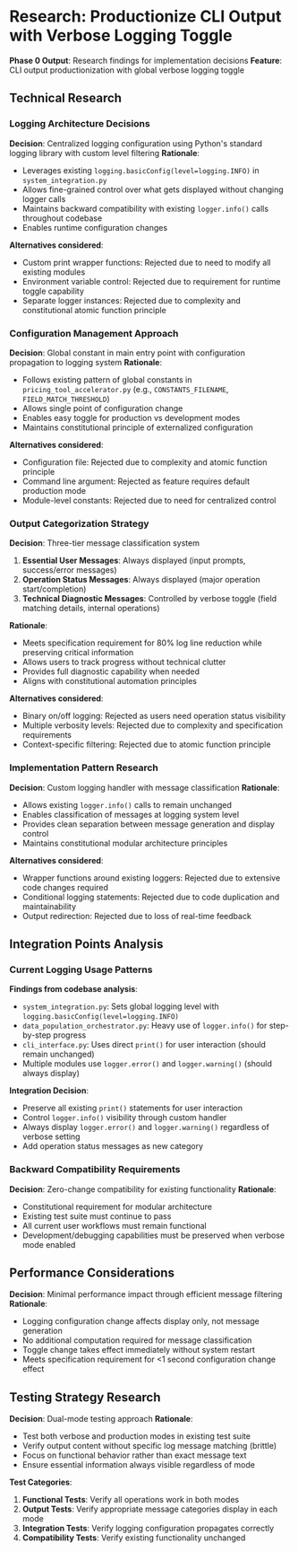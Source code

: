 # Research: Productionize CLI Output with Verbose Logging Toggle

**Phase 0 Output**: Research findings for implementation decisions
**Feature**: CLI output productionization with global verbose logging toggle

## Technical Research

### Logging Architecture Decisions

**Decision**: Centralized logging configuration using Python's standard logging library with custom level filtering
**Rationale**: 
- Leverages existing `logging.basicConfig(level=logging.INFO)` in `system_integration.py`
- Allows fine-grained control over what gets displayed without changing logger calls
- Maintains backward compatibility with existing `logger.info()` calls throughout codebase
- Enables runtime configuration changes

**Alternatives considered**:
- Custom print wrapper functions: Rejected due to need to modify all existing modules
- Environment variable control: Rejected due to requirement for runtime toggle capability
- Separate logger instances: Rejected due to complexity and constitutional atomic function principle

### Configuration Management Approach

**Decision**: Global constant in main entry point with configuration propagation to logging system
**Rationale**:
- Follows existing pattern of global constants in `pricing_tool_accelerator.py` (e.g., `CONSTANTS_FILENAME`, `FIELD_MATCH_THRESHOLD`)
- Allows single point of configuration change
- Enables easy toggle for production vs development modes
- Maintains constitutional principle of externalized configuration

**Alternatives considered**:
- Configuration file: Rejected due to complexity and atomic function principle
- Command line argument: Rejected as feature requires default production mode
- Module-level constants: Rejected due to need for centralized control

### Output Categorization Strategy

**Decision**: Three-tier message classification system
1. **Essential User Messages**: Always displayed (input prompts, success/error messages)
2. **Operation Status Messages**: Always displayed (major operation start/completion)  
3. **Technical Diagnostic Messages**: Controlled by verbose toggle (field matching details, internal operations)

**Rationale**:
- Meets specification requirement for 80% log line reduction while preserving critical information
- Allows users to track progress without technical clutter
- Provides full diagnostic capability when needed
- Aligns with constitutional automation principles

**Alternatives considered**:
- Binary on/off logging: Rejected as users need operation status visibility
- Multiple verbosity levels: Rejected due to complexity and specification requirements
- Context-specific filtering: Rejected due to atomic function principle

### Implementation Pattern Research

**Decision**: Custom logging handler with message classification
**Rationale**:
- Allows existing `logger.info()` calls to remain unchanged
- Enables classification of messages at logging system level
- Provides clean separation between message generation and display control
- Maintains constitutional modular architecture principles

**Alternatives considered**:
- Wrapper functions around existing loggers: Rejected due to extensive code changes required
- Conditional logging statements: Rejected due to code duplication and maintainability
- Output redirection: Rejected due to loss of real-time feedback

## Integration Points Analysis

### Current Logging Usage Patterns

**Findings from codebase analysis**:
- `system_integration.py`: Sets global logging level with `logging.basicConfig(level=logging.INFO)`
- `data_population_orchestrator.py`: Heavy use of `logger.info()` for step-by-step progress
- `cli_interface.py`: Uses direct `print()` for user interaction (should remain unchanged)
- Multiple modules use `logger.error()` and `logger.warning()` (should always display)

**Integration Decision**: 
- Preserve all existing `print()` statements for user interaction
- Control `logger.info()` visibility through custom handler
- Always display `logger.error()` and `logger.warning()` regardless of verbose setting
- Add operation status messages as new category

### Backward Compatibility Requirements

**Decision**: Zero-change compatibility for existing functionality
**Rationale**:
- Constitutional requirement for modular architecture
- Existing test suite must continue to pass
- All current user workflows must remain functional
- Development/debugging capabilities must be preserved when verbose mode enabled

## Performance Considerations

**Decision**: Minimal performance impact through efficient message filtering
**Rationale**:
- Logging configuration change affects display only, not message generation
- No additional computation required for message classification
- Toggle change takes effect immediately without system restart
- Meets specification requirement for <1 second configuration change effect

## Testing Strategy Research

**Decision**: Dual-mode testing approach
**Rationale**:
- Test both verbose and production modes in existing test suite
- Verify output content without specific log message matching (brittle)
- Focus on functional behavior rather than exact message text
- Ensure essential information always visible regardless of mode

**Test Categories**:
1. **Functional Tests**: Verify all operations work in both modes
2. **Output Tests**: Verify appropriate message categories display in each mode  
3. **Integration Tests**: Verify logging configuration propagates correctly
4. **Compatibility Tests**: Verify existing functionality unchanged